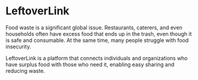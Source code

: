# LeftoverLink
Food waste is a significant global issue. Restaurants, caterers, and even households often have excess food that ends up in the trash, even though it is safe and consumable. At the same time, many people struggle with food insecurity.

LeftoverLink is a platform that connects individuals and organizations who have surplus food with those who need it, enabling easy sharing and reducing waste.